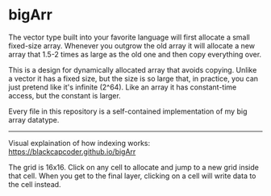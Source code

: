 # bigArr

The vector type built into your favorite language will first allocate a small fixed-size array.
Whenever you outgrow the old array it will allocate a new array that 1.5-2 times as large as the old one and then copy everything over.

This is a design for dynamically allocated array that avoids copying.
Unlike a vector it has a fixed size, but the size is so large that, in practice, you can just pretend like it's infinite (2^64).
Like an array it has constant-time access, but the constant is larger.

Every file in this repository is a self-contained implementation of my big array datatype.

----

Visual explaination of how indexing works: https://blackcapcoder.github.io/bigArr

The grid is 16x16. Click on any cell to allocate and jump to a new grid inside that cell.
When you get to the final layer, clicking on a cell will write data to the cell instead.


